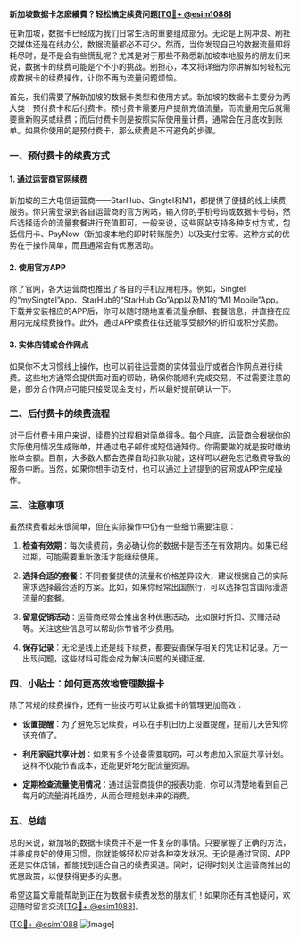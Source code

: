**新加坡数据卡怎麽續費？轻松搞定续费问题[[TG💪+ @esim1088](https://t.me/s/esim1088)]**

在新加坡，数据卡已经成为我们日常生活的重要组成部分。无论是上网冲浪、刷社交媒体还是在线办公，数据流量都必不可少。然而，当你发现自己的数据流量即将耗尽时，是不是会有些慌乱呢？尤其是对于那些不熟悉新加坡本地服务的朋友们来说，数据卡的续费可能是个不小的挑战。别担心，本文将详细为你讲解如何轻松完成数据卡的续费操作，让你不再为流量问题烦恼。

首先，我们需要了解新加坡的数据卡类型和使用方式。新加坡的数据卡主要分为两大类：预付费卡和后付费卡。预付费卡需要用户提前充值流量，而流量用完后就需要重新购买或续费；而后付费卡则是按照实际使用量计费，通常会在月底收到账单。如果你使用的是预付费卡，那么续费是不可避免的步骤。

### **一、预付费卡的续费方式**

#### **1. 通过运营商官网续费**
新加坡的三大电信运营商——StarHub、Singtel和M1，都提供了便捷的线上续费服务。你只需登录到各自运营商的官方网站，输入你的手机号码或数据卡号码，然后选择适合的流量套餐进行充值即可。一般来说，这些网站支持多种支付方式，包括信用卡、PayNow（新加坡本地的即时转账服务）以及支付宝等。这种方式的优势在于操作简单，而且通常会有优惠活动。

#### **2. 使用官方APP**
除了官网，各大运营商也推出了各自的手机应用程序。例如，Singtel的“mySingtel”App、StarHub的“StarHub Go”App以及M1的“M1 Mobile”App。下载并安装相应的APP后，你可以随时随地查看流量余额、套餐信息，并直接在应用内完成续费操作。此外，通过APP续费往往还能享受额外的折扣或积分奖励。

#### **3. 实体店铺或合作网点**
如果你不太习惯线上操作，也可以前往运营商的实体营业厅或者合作网点进行续费。这些地方通常会提供面对面的帮助，确保你能顺利完成交易。不过需要注意的是，部分合作网点可能只接受现金支付，所以最好提前确认一下。

### **二、后付费卡的续费流程**

对于后付费卡用户来说，续费的过程相对简单得多。每个月底，运营商会根据你的实际使用情况生成账单，并通过电子邮件或短信通知你。你需要做的就是按时缴纳账单金额。目前，大多数人都会选择自动扣款功能，这样可以避免忘记缴费导致的服务中断。当然，如果你想手动支付，也可以通过上述提到的官网或APP完成操作。

### **三、注意事项**

虽然续费看起来很简单，但在实际操作中仍有一些细节需要注意：

1. **检查有效期**：每次续费前，务必确认你的数据卡是否还在有效期内。如果已经过期，可能需要重新激活才能继续使用。
   
2. **选择合适的套餐**：不同套餐提供的流量和价格差异较大，建议根据自己的实际需求选择最合适的方案。比如，如果你经常出国旅行，可以选择包含国际漫游流量的套餐。

3. **留意促销活动**：运营商经常会推出各种优惠活动，比如限时折扣、买赠活动等。关注这些信息可以帮助你节省不少费用。

4. **保存记录**：无论是线上还是线下续费，都要妥善保存相关的凭证和记录。万一出现问题，这些材料可能会成为解决问题的关键证据。

### **四、小贴士：如何更高效地管理数据卡**

除了常规的续费操作，还有一些技巧可以让数据卡的管理更加高效：

- **设置提醒**：为了避免忘记续费，可以在手机日历上设置提醒，提前几天告知你该充值了。
  
- **利用家庭共享计划**：如果有多个设备需要联网，可以考虑加入家庭共享计划。这样不仅能节省成本，还能更好地分配流量资源。

- **定期检查流量使用情况**：通过运营商提供的报表功能，你可以清楚地看到自己每月的流量消耗趋势，从而合理规划未来的消费。

### **五、总结**

总的来说，新加坡的数据卡续费并不是一件复杂的事情。只要掌握了正确的方法，并养成良好的使用习惯，你就能够轻松应对各种突发状况。无论是通过官网、APP还是实体店铺，都能找到适合自己的续费渠道。同时，记得时刻关注运营商推出的优惠政策，以便获得更多的实惠。

希望这篇文章能帮助到正在为数据卡续费发愁的朋友们！如果你还有其他疑问，欢迎随时留言交流[[TG💪+ @esim1088](https://t.me/s/esim1088)]。

[[TG💪+ @esim1088](https://t.me/s/esim1088) ![Image](https://i.postimg.cc/4NQfJmqS/Snipaste-2025-05-13-00-14-12.png)]